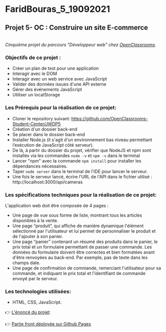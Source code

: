 # FaridBouras_5_19092021

## **Projet 5- OC : Construire un site E-commerce**

<br>_Cinquième projet du parcours "Développeur web" chez [OpenClassrooms](https://openclassrooms.com/fr/paths/185/projects/638/assignment)._</br>

### **Objectifs de ce projet** :

- Créer un plan de test pour une application
- Interagir avec le DOM
- Interagir avec un web service avec JavaScript
- Valider des données issues d'une API externe
- Gérer des événements JavaScript
- Utiliser un localStorage

### **Les Prérequis pour la réalisation de ce projet**:

- Cloner le repository suivant: https://github.com/OpenClassrooms-Student-Center/JWDP5
- Création d'un dossier back-end
- Se placer dans le dossier back-end
- Installer Node.js (il s'agit d'un environnement bas niveau permettant l’exécution de JavaScript côté serveur).
- De là, à partir du dossier du projet, vérifier que NodeJS et npm sont installés via les commandes `node -v` et `npm -v` dans le terminal
- Lancer "npm" avec la commande `npm install` pour installer les dépendances nécessaires.
- Taper `node server` dans le terminal de l'IDE pour lancer le serveur.
- Une fois le serveur lancé, écrire l'URL de l'API dans le fichier utilisé : http://localhost:3000/api/cameras

### **Les spécifications techniques pour la réalisation de ce projet**:

L'application web doit être composée de 4 pages :

- Une page de vue sous forme de liste, montrant tous les articles disponibles à la vente.
- Une page “produit”, qui affiche de manière dynamique l'élément sélectionné par l'utilisateur et lui permet de personnaliser le produit et de l'ajouter à son panier.
- Une page “panier” contenant un résumé des produits dans le panier, le prix total et un formulaire permettant de passer une commande.
  Les données du formulaire doivent être correctes et bien formatées avant d'être renvoyées au back-end. Par exemple, pas de texte dans les champs date.
- Une page de confirmation de commande, remerciant l'utilisateur pour sa commande, et indiquant le prix total et l'identifiant de commande envoyé par le serveur.

### **Les technologies utilisées**:

- HTML, CSS, JavaScript.

👉 [L'énoncé du projet](https://s3.eu-west-1.amazonaws.com/course.oc-static.com/projects/DWJ_FR_P5/Dev+Web+P5+scenario+29+Sept+2021.pdf)

👉 [Partie front déployée sur Github Pages](https://faridbf.github.io/FaridBouras_5_19092021/)
